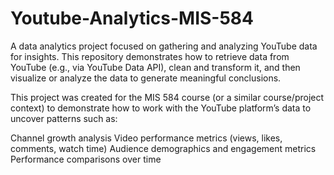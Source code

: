 # Youtube-Analytics-MIS-584
A data analytics project focused on gathering and analyzing YouTube data for insights. This repository demonstrates how to retrieve data from YouTube (e.g., via YouTube Data API), clean and transform it, and then visualize or analyze the data to generate meaningful conclusions.

This project was created for the MIS 584 course (or a similar course/project context) to demonstrate how to work with the YouTube platform’s data to uncover patterns such as:

Channel growth analysis
Video performance metrics (views, likes, comments, watch time)
Audience demographics and engagement metrics
Performance comparisons over time
